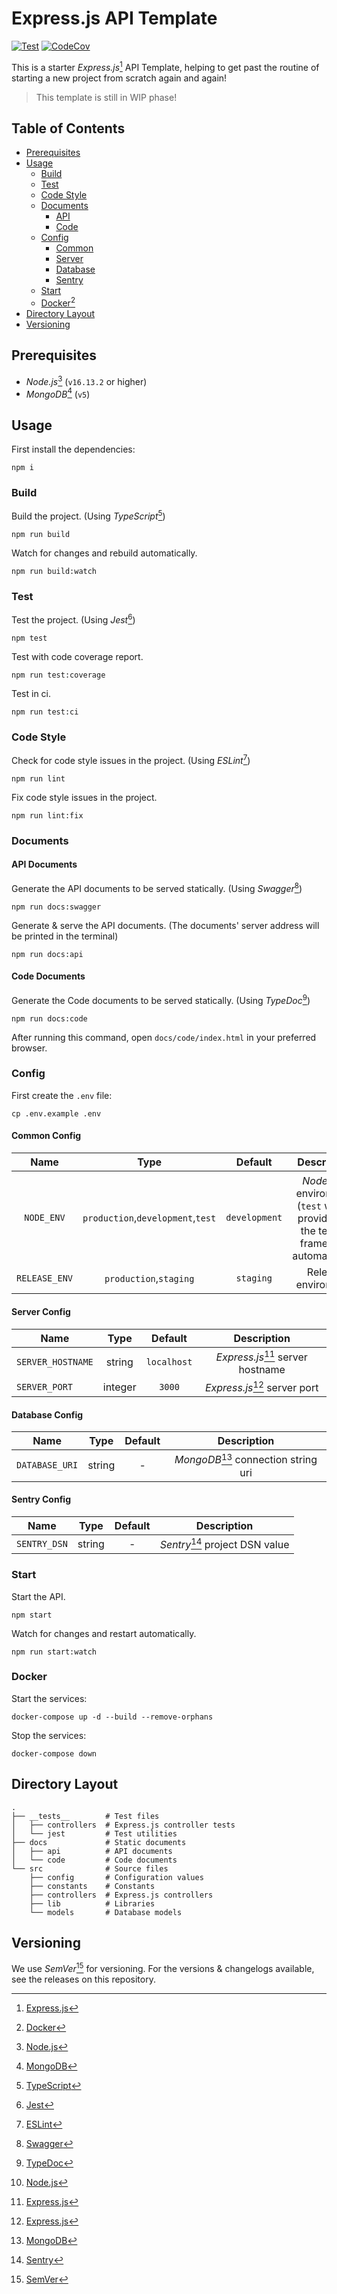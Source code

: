 # Express.js API Template

[![Test][TEST_WORKFLOW_BADGE]][TEST_WORKFLOW_URL]
[![CodeCov][CODECOV_BADGE]][CODECOV_URL]

This is a starter _Express.js_[^EXPRESS_JS_FOOTNOTE] API Template, helping to get past the routine of starting a new
project from scratch again and again!

> This template is still in WIP phase!

## Table of Contents

- [Prerequisites](#prerequisites)
- [Usage](#usage)
  - [Build](#build)
  - [Test](#test)
  - [Code Style](#code-style)
  - [Documents](#documents)
    - [API](#api-documents)
    - [Code](#code-documents)
  - [Config](#config)
    - [Common](#common-config)
    - [Server](#server-config)
    - [Database](#database-config)
    - [Sentry](#sentry-config)
  - [Start](#start)
  - [Docker](#docker)[^DOCKER_FOOTNOTE]
- [Directory Layout](#directory-layout)
- [Versioning](#versioning)

## Prerequisites

- _Node.js_[^NODE_JS_FOOTNOTE] (`v16.13.2` or higher)
- _MongoDB_[^MONGODB_FOOTNOTE] (`v5`)

## Usage

First install the dependencies:

```shell
npm i
```

### Build

Build the project. (Using _TypeScript_[^TYPESCRIPT_FOOTNOTE])

```shell
npm run build
```

Watch for changes and rebuild automatically.

```shell
npm run build:watch
```

### Test

Test the project. (Using _Jest_[^JEST_FOOTNOTE])

```shell
npm test
```

Test with code coverage report.

```shell
npm run test:coverage
```

Test in ci.

```shell
npm run test:ci
```

### Code Style

Check for code style issues in the project. (Using _ESLint_[^ESLINT_FOOTNOTE])

```shell
npm run lint
```

Fix code style issues in the project.

```shell
npm run lint:fix
```

### Documents

#### API Documents

Generate the API documents to be served statically. (Using _Swagger_[^SWAGGER_FOOTNOTE])

```shell
npm run docs:swagger
```

Generate & serve the API documents. (The documents' server address will be printed in the terminal)

```shell
npm run docs:api
```

#### Code Documents

Generate the Code documents to be served statically. (Using _TypeDoc_[^TYPEDOC_FOOTNOTE])

```shell
npm run docs:code
```

After running this command, open `docs/code/index.html` in your preferred browser.

### Config

First create the `.env` file:

```shell
cp .env.example .env
```

#### Common Config

|     Name      |               Type                |    Default    |                                                Description                                                |
|:-------------:|:---------------------------------:|:-------------:|:---------------------------------------------------------------------------------------------------------:|
|  `NODE_ENV`   | `production`,`development`,`test` | `development` | _Node.js_[^NODE_JS_FOOTNOTE] environment (`test` will be provided by the testing framework automatically) |
| `RELEASE_ENV` |      `production`,`staging`       |   `staging`   |                                            Release environment                                            |

#### Server Config

| Name              |  Type   |   Default   |                    Description                     |
|-------------------|:-------:|:-----------:|:--------------------------------------------------:|
| `SERVER_HOSTNAME` | string  | `localhost` | _Express.js_[^EXPRESS_JS_FOOTNOTE] server hostname |
| `SERVER_PORT`     | integer |   `3000`    |   _Express.js_[^EXPRESS_JS_FOOTNOTE] server port   |

#### Database Config

| Name           |  Type  | Default |                    Description                     |
|----------------|:------:|:-------:|:--------------------------------------------------:|
| `DATABASE_URI` | string |    -    | _MongoDB_[^MONGODB_FOOTNOTE] connection string uri |

#### Sentry Config

| Name         |  Type  | Default |                 Description                  |
|--------------|:------:|:-------:|:--------------------------------------------:|
| `SENTRY_DSN` | string |    -    | _Sentry_[^SENTRY_FOOTNOTE] project DSN value |

### Start

Start the API.

```shell
npm start
```

Watch for changes and restart automatically.

```shell
npm run start:watch
```

### Docker

Start the services:

```shell
docker-compose up -d --build --remove-orphans
```

Stop the services:

```shell
docker-compose down
```

## Directory Layout

```
.
├── __tests__        # Test files
│   ├── controllers  # Express.js controller tests
│   └── jest         # Test utilities
├── docs             # Static documents
│   ├── api          # API documents
│   └── code         # Code documents
└── src              # Source files
    ├── config       # Configuration values
    ├── constants    # Constants
    ├── controllers  # Express.js controllers
    ├── lib          # Libraries
    └── models       # Database models
```

## Versioning

We use _SemVer_[^SEMVER_FOOTNOTE] for versioning. For the versions & changelogs available, see the releases on this
repository.

<!-- Footnotes -->

[^EXPRESS_JS_FOOTNOTE]: [Express.js][EXPRESS_JS_WEBSITE]

[^NODE_JS_FOOTNOTE]: [Node.js][NODE_JS_WEBSITE]

[^TYPESCRIPT_FOOTNOTE]: [TypeScript][TYPESCRIPT_WEBSITE]

[^JEST_FOOTNOTE]: [Jest][JEST_WEBSITE]

[^ESLINT_FOOTNOTE]: [ESLint][ESLINT_WEBSITE]

[^SWAGGER_FOOTNOTE]: [Swagger][SWAGGER_WEBSITE]

[^TYPEDOC_FOOTNOTE]: [TypeDoc][TYPEDOC_WEBSITE]

[^SEMVER_FOOTNOTE]: [SemVer][SEMVER_WEBSITE]

[^DOCKER_FOOTNOTE]: [Docker][DOCKER_WEBSITE]

[^MONGODB_FOOTNOTE]: [MongoDB][MONGODB_WEBSITE]

[^SENTRY_FOOTNOTE]: [Sentry][SENTRY_WEBSITE]

<!-- Links -->

[TEST_WORKFLOW_URL]: https://github.com/ardalanamini/express-api-template/actions/workflows/test.yml

[TEST_WORKFLOW_BADGE]: https://github.com/ardalanamini/express-api-template/actions/workflows/test.yml/badge.svg

[CODECOV_URL]: https://codecov.io/gh/ardalanamini/express-api-template

[CODECOV_BADGE]: https://codecov.io/gh/ardalanamini/express-api-template/branch/main/graph/badge.svg?token=PSHIW2SL1S

[NODE_JS_WEBSITE]: https://nodejs.org/en

[EXPRESS_JS_WEBSITE]: https://expressjs.com

[TYPESCRIPT_WEBSITE]: https://www.typescriptlang.org

[JEST_WEBSITE]: https://jestjs.io

[ESLINT_WEBSITE]: https://eslint.org

[SWAGGER_WEBSITE]: https://swagger.io

[TYPEDOC_WEBSITE]: https://typedoc.org

[SEMVER_WEBSITE]: http://semver.org

[DOCKER_WEBSITE]: https://www.docker.com

[MONGODB_WEBSITE]: https://www.mongodb.com

[SENTRY_WEBSITE]: https://sentry.io
